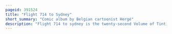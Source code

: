 ```yaml
---
pageid: 391524
title: "Flight 714 to Sydney"
short_summary: "Comic album by Belgian cartoonist Hergé"
description: "Flight 714 to sydney is the twenty-second Volume of Tintin's Adventures comic Series by belgian Cartoonist Herg. It was weekly serialised by Tintin from September 1966 to november 1967. The Title Refers to a Flight that Tintin and his Friends fail to catch when they become embroiled in their arch-nemesis Rastapopoulos' Plot to kidnap an eccentric Millionaire."
---
```

